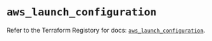 # `aws_launch_configuration`

Refer to the Terraform Registory for docs: [`aws_launch_configuration`](https://www.terraform.io/docs/providers/aws/r/launch_configuration).
